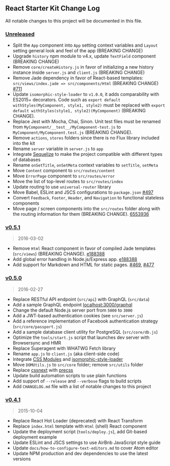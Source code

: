 ## React Starter Kit Change Log

All notable changes to this project will be documented in this file.

### [Unreleased][unreleased]

* Split the `App` component into `App` setting context variables and `Layout` setting general look and feel of the app (BREAKING CHANGE)
* Upgrade `history` npm module to v4.x, update `TextField` component (BREAKING CHANGE)
* Remove `core/createHistory.js` in favor of initializing a new history instance inside `server.js` and `client.js` (BREAKING CHANGE)
* Remove Jade dependency in favor of React-based templates: `src/views/index.jade => src/components/Html`
  (BREAKING CHANGE) [#711](https://github.com/kriasoft/react-starter-kit/pull/711)
* Update `isomorphic-style-loader` to `v1.0.0`, it adds comparability with ES2015+ decorators.
  Code such as `export default withStyles(MyComponent, style1, style2)` must be replaced with
  `export default withStyles(style1, style2)(MyComponent)` (BREAKING CHANGE).
* Replace Jest with Mocha, Chai, Sinon. Unit test files must be renamed from
  `MyComponent/__test__/MyComponent-test.js` to `MyComponent/MyComponent.test.js` (BREAKING CHANGE).
* Remove `actions`, `stores` folders since there is no Flux library included into the kit
* Rename `server` variable in `server.js` to `app`
* Integrate [Sequelize](http://docs.sequelizejs.com/) to make the project compatible with different types of databases
* Rename `onSetTitle`, `onSetMeta` context variables to `setTitle`, `setMeta`
* Move `Content` component to `src/routes/content`
* Move `ErrorPage` component to `src/routes/error`
* Move the list of top-level routes to `src/routes/index`
* Update routing to use `universal-router` library
* Move Babel, ESLint and JSCS configurations to `package.json` [#497](https://github.com/kriasoft/react-starter-kit/pull/497)
* Convert `Feedback`, `Footer`, `Header`, and `Navigation` to functional stateless components
* Move page / screen components into the `src/routes` folder along with the routing information for them (BREAKING CHANGE). [6553936](https://github.com/kriasoft/react-starter-kit/commit/6553936e693e24a8ac6178f4962af15e0ea87dfd)

### [v0.5.1]

> 2016-03-02

* Remove `Html` React component in favor of compiled Jade templates (`src/views`) (BREAKING CHANGE). [e188388](https://github.com/kriasoft/react-starter-kit/commit/e188388f87069cdc7d501b385d6b0e46c98fed60)
* Add global error handling in Node.js/Express app. [e188388](https://github.com/kriasoft/react-starter-kit/commit/e188388f87069cdc7d501b385d6b0e46c98fed60)
* Add support for Markdown and HTML for static pages. [#469](https://github.com/kriasoft/react-starter-kit/pull/469), [#477](https://github.com/kriasoft/react-starter-kit/pull/477)

### [v0.5.0]

> 2016-02-27

* Replace RESTful API endpoint (`src/api`) with GraphQL (`src/data`)
* Add a sample GraphQL endpoint [localhost:3000/graphql](https://localhost:3000/graphql)
* Change the default Node.js server port from `5000` to `3000`
* Add a JWT-based authentication cookies (see `src/server.js`)
* Add a reference implementation of Facebook authentication strategy (`src/core/passport.js`)
* Add a sample database client utility for PostgreSQL (`src/core/db.js`)
* Optimize the `tools/start.js` script that launches dev server with Browsersync and HMR
* Replace Superagent with WHATWG Fetch library
* Rename `app.js` to `client.js` (aka client-side code)
* Integrate [CSS Modules](https://github.com/css-modules/css-modules) and
  [isomorphic-style-loader](https://github.com/kriasoft/isomorphic-style-loader)
* Move `DOMUtils.js` to `src/core` folder; remove `src/utils` folder
* Replace [cssnext](http://cssnext.io/) with [precss](https://github.com/jonathantneal/precss)
* Update build automation scripts to use plain functions
* Add support of `--release` and `--verbose` flags to build scripts
* Add `CHANGELOG.md` file with a list of notable changes to this project

### [v0.4.1]

> 2015-10-04

* Replace React Hot Loader (deprecated) with React Transform
* Replace `index.html` template with `Html` (shell) React component
* Update the deployment script (`tools/deploy.js`), add Git-based deployment example
* Update ESLint and JSCS settings to use AirBnb JavaScript style guide
* Update `docs/how-to-configure-text-editors.md` to cover Atom editor
* Update NPM production and dev dependencies to use the latest versions

[unreleased]: https://github.com/kriasoft/react-starter-kit/compare/v0.5.1...HEAD
[v0.5.1]: https://github.com/kriasoft/react-starter-kit/compare/v0.5.0...v0.5.1
[v0.5.0]: https://github.com/kriasoft/react-starter-kit/compare/v0.4.1...v0.5.0
[v0.4.1]: https://github.com/kriasoft/react-starter-kit/compare/v0.4.0...v0.4.1
